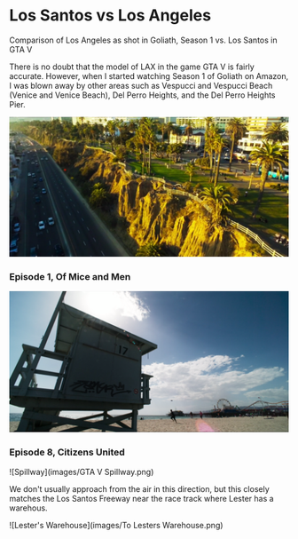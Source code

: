 # Los Santos vs Los Angeles

Comparison of Los Angeles as shot in Goliath, Season 1 vs. Los Santos in GTA V

There is no doubt that the model of LAX in the game GTA V is fairly accurate. However, when I started watching Season 1 of Goliath on Amazon, I was blown away by other areas such as Vespucci and Vespucci Beach (Venice and Venice Beach), Del Perro Heights, and the Del Perro Heights Pier.

![Cliffs and Highway](images/Del_Perro_Cliffs_with_Highway.png)

### Episode 1, Of Mice and Men

![Lifeguard Shack](images/Lifeguard_Shack_at_Beach.png)

### Episode 8, Citizens United

![Spillway](images/GTA V Spillway.png)

We don't usually approach from the air in this direction, but this closely matches the Los Santos Freeway near the race track where Lester has a warehous.

![Lester's Warehouse](images/To Lesters Warehouse.png)
